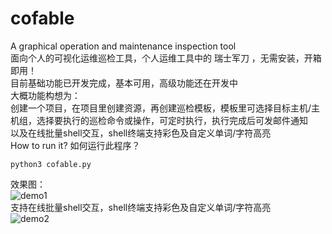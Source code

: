 # cofable
A graphical operation and maintenance inspection tool<br>
面向个人的可视化运维巡检工具，个人运维工具中的 瑞士军刀 ，无需安装，开箱即用！<br>
目前基础功能已开发完成，基本可用，高级功能还在开发中<br>
大概功能构想为：<br>
创建一个项目，在项目里创建资源，再创建巡检模板，模板里可选择目标主机/主机组，选择要执行的巡检命令或操作，可定时执行，执行完成后可发邮件通知<br>
以及在线批量shell交互，shell终端支持彩色及自定义单词/字符高亮<br>
How to run it? 如何运行此程序？<br>
```shell
python3 cofable.py
```
效果图：<br>
![demo1](not_resource_img/demo1.png)
<br>
支持在线批量shell交互，shell终端支持彩色及自定义单词/字符高亮<br>
![demo2](not_resource_img/demo2.png)
